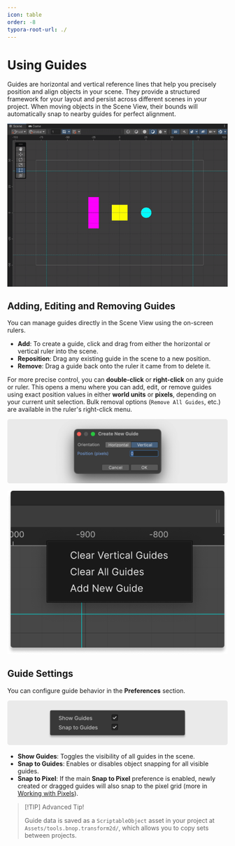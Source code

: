 ```yaml
---
icon: table
order: -8
typora-root-url: ./
---
```


# Using Guides

Guides are horizontal and vertical reference lines that help you precisely position and align objects in your scene. They provide a structured framework for your layout and persist across different scenes in your project. When moving objects in the Scene View, their bounds will automatically snap to nearby guides for perfect alignment. 

![](/static/using-guides.gif)

## Adding, Editing and Removing Guides

You can manage guides directly in the Scene View using the on-screen rulers.

- **Add**: To create a guide, click and drag from either the horizontal or vertical ruler into the scene.
- **Reposition**: Drag any existing guide in the scene to a new position.
- **Remove**: Drag a guide back onto the ruler it came from to delete it.

For more precise control, you can **double-click** or **right-click** on any guide or ruler. This opens a menu where you can add, edit, or remove guides using exact position values in either **world units** or **pixels**, depending on your current unit selection. Bulk removal options (`Remove All Guides`, etc.) are available in the ruler's right-click menu.

![](/static/add-guide.png)

![](/static/ruler-menu.png)

## Guide Settings

You can configure guide behavior in the **Preferences** section.

![](/static/guides-settings.png)

- **Show Guides**: Toggles the visibility of all guides in the scene.
- **Snap to Guides**: Enables or disables object snapping for all visible guides.
- **Snap to Pixel**: If the main **Snap to Pixel** preference is enabled, newly created or dragged guides will also snap to the pixel grid (more in [Working with Pixels](/07.working-with-pixels/)).

> [!TIP] Advanced Tip!
>
> Guide data is saved as a `ScriptableObject` asset in your project at `Assets/tools.bnop.transform2d/`, which allows you to copy sets between projects.

